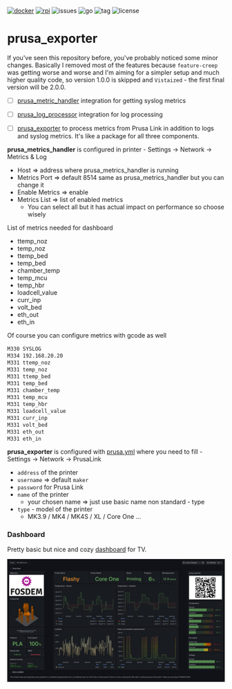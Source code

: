 [![docker](https://img.shields.io/github/actions/workflow/status/pstrobl96/prusa_exporter/docker.yml)](https://github.com/pstrobl96/prusa_exporter/actions/workflows/docker.yml) 
[![rpi](https://img.shields.io/github/actions/workflow/status/pstrobl96/prusa_exporter/rpi.yml)](https://github.com/pstrobl96/prusa_exporter/actions/workflows/rpi.yml) 
![issues](https://img.shields.io/github/issues/pstrobl96/prusa_exporter) 
![go](https://img.shields.io/github/go-mod/go-version/pstrobl96/prusa_exporter) 
![tag](https://img.shields.io/github/v/tag/pstrobl96/prusa_exporter) 
![license](https://img.shields.io/github/license/pstrobl96/prusa_exporter)

# prusa_exporter

If you've seen this repository before, you've probably noticed some minor changes. Basically I removed most of the features because `feature-creep` was getting worse and worse and I'm aiming for a simpler setup and much higher quality code, so version 1.0.0 is skipped and `Vistaized` - the first final version will be 2.0.0.

- [ ] [prusa_metric_handler](https://github.com/pstrobl96/prusa_metrics_handler) integration for getting syslog metrics
- [ ] [prusa_log_processor](https://github.com/pstrobl96/prusa_log_processor) integration for log processing
- [ ] [prusa_exporter](https://github.com/pstrobl96/prusa_exporter) to process metrics from Prusa Link in addition to logs and syslog metrics. It's like a package for all three components.


**prusa_metrics_handler** is configured in printer - Settings -> Network -> Metrics & Log

- Host => address where prusa_metrics_handler is running
- Metrics Port => default 8514 same as prusa_metrics_handler but you can change it
- Enable Metrics => enable
- Metrics List => list of enabled metrics
  - You can select all but it has actual impact on performance so choose wisely

List of metrics needed for dashboard
- ttemp_noz
- temp_noz
- ttemp_bed
- temp_bed
- chamber_temp
- temp_mcu
- temp_hbr
- loadcell_value
- curr_inp
- volt_bed
- eth_out
- eth_in

Of course you can configure metrics with gcode as well

```
M330 SYSLOG
M334 192.168.20.20
M331 ttemp_noz
M331 temp_noz
M331 ttemp_bed
M331 temp_bed
M331 chamber_temp
M331 temp_mcu
M331 temp_hbr
M331 loadcell_value
M331 curr_inp
M331 volt_bed
M331 eth_out
M331 eth_in
```

**prusa_exporter** is configured with [prusa.yml](docs/config/prusa.yml) where you need to fill - Settings -> Network -> PrusaLink

- `address` of the printer
- `username` => default `maker`
- `password` for Prusa Link
- `name` of the printer
  - your chosen name => just use basic name non standard - type
- `type` - model of the printer
  - MK3.9 / MK4 / MK4S / XL / Core One ...

### Dashboard

Pretty basic but nice and cozy [dashboard](docs/config/grafana/provisioning/dashboards/Prusa%20Metrics%20TV-1737915696031.json) for TV.

![dashboard](docs/dashboard.png)


